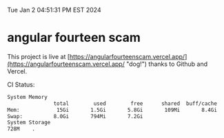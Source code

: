 Tue Jan  2 04:51:31 PM EST 2024

# angular fourteen scam


This project is live at [https://angularfourteenscam.vercel.app/](https://angularfourteenscam.vercel.app/ "dog!") thanks to Github and Vercel.

CI Status: 

```bash
System Memory
               total        used        free      shared  buff/cache   available
Mem:            15Gi       1.5Gi       5.8Gi       109Mi       8.4Gi        13Gi
Swap:          8.0Gi       794Mi       7.2Gi
System Storage
728M	.
